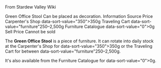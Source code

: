 From Stardew Valley Wiki

Green Office Stool Can be placed as decoration. Information Source Price Carpenter's Shop data-sort-value="350"&gt;350g Traveling Cart data-sort-value="furniture"250–2,500g Furniture Catalogue data-sort-value="0"&gt;0g Sell Price Cannot be sold

The **Green Office Stool** is a piece of furniture. It can rotate into daily stock at the Carpenter's Shop for data-sort-value="350"&gt;350g or the Traveling Cart for between data-sort-value="furniture"250–2,500g.

It's also available from the Furniture Catalogue for data-sort-value="0"&gt;0g.